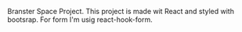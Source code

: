 Branster Space Project.
This project is made wit React and styled with bootsrap. For form I'm usig react-hook-form.
